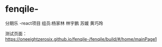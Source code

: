 # fenqile-
分期乐 -react项目 组员:杨家林 林宇鹏 苏媛 黄巧玲

测试页面：https://oneeightzerosix.github.io/fenqile-/fenqile/build/#/home/mainPage1
